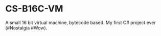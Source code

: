 CS-B16C-VM
==========

A small 16 bit virtual machine, bytecode based. My first C# project ever (#Nostalgia #Wow).
